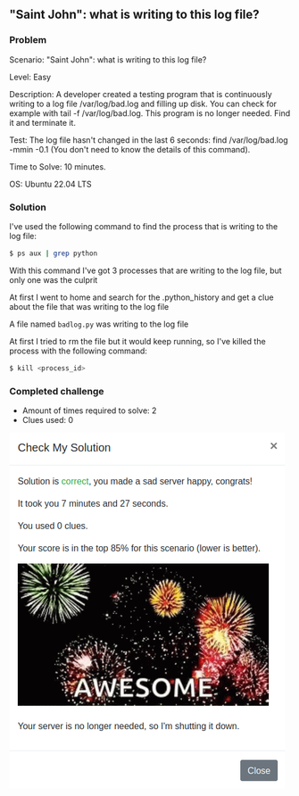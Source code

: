 ## "Saint John": what is writing to this log file?

### Problem

Scenario: "Saint John": what is writing to this log file?

Level: Easy

Description: A developer created a testing program that is continuously writing to a log file /var/log/bad.log and filling up disk. You can check for example with tail -f /var/log/bad.log.
This program is no longer needed. Find it and terminate it.

Test: The log file hasn't changed in the last 6 seconds: find /var/log/bad.log -mmin -0.1 (You don't need to know the details of this command).

Time to Solve: 10 minutes.

OS: Ubuntu 22.04 LTS

### Solution

I've used the following command to find the process that is writing to the log file:

```bash
$ ps aux | grep python
```

With this command I've got 3 processes that are writing to the log file, but only one was the culprit

At first I went to home and search for the .python_history and get a clue about the file that was writing to the log file

A file named `badlog.py` was writing to the log file

At first I tried to rm the file but it would keep running, so I've killed the process with the following command:

```bash
$ kill <process_id>
```

### Completed challenge

- Amount of times required to solve: 2
- Clues used: 0

![COMPLETE](../images/saint.png)